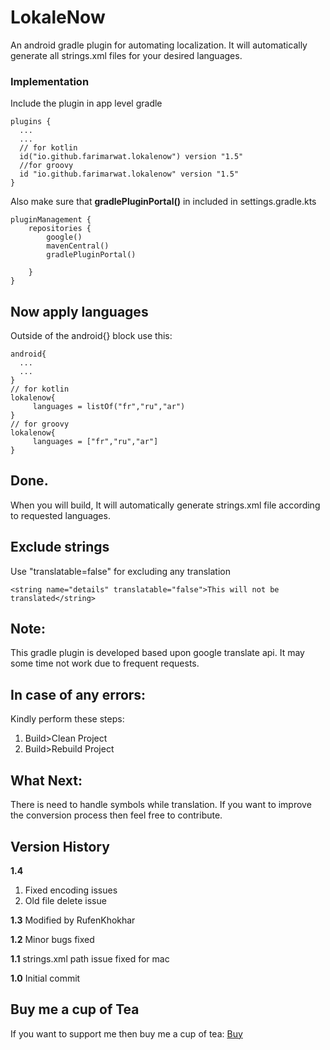 # LokaleNow
An android gradle plugin for automating localization. It will automatically generate all strings.xml files for your desired languages.

### Implementation
Include the plugin in app level gradle
```
plugins {
  ...
  ...
  // for kotlin
  id("io.github.farimarwat.lokalenow") version "1.5"
  //for groovy
  id "io.github.farimarwat.lokalenow" version "1.5"
}
```

Also make sure that **gradlePluginPortal()** in included in settings.gradle.kts
```
pluginManagement {
    repositories {
        google()
        mavenCentral()
        gradlePluginPortal()

    }
}
```

## Now apply languages
Outside of the android{} block use this:
```
android{
  ...
  ...
}
// for kotlin
lokalenow{
     languages = listOf("fr","ru","ar")
}
// for groovy
lokalenow{
     languages = ["fr","ru","ar"]
}
```
## Done.
When you will build, It will automatically generate strings.xml file according to requested languages.

## Exclude strings
Use "translatable=false" for excluding any translation
```
<string name="details" translatable="false">This will not be translated</string>
```

## Note:
This gradle plugin is developed based upon google translate api. It may some time not work due to frequent requests.

## In case of any errors:
Kindly perform these steps:
1. Build>Clean Project
2. Build>Rebuild Project

## What Next:
There is need to handle symbols while translation. If you want to improve the conversion process then feel free to contribute.


## Version History
**1.4**
1. Fixed encoding issues
2. Old file delete issue


**1.3** Modified by RufenKhokhar

**1.2** Minor bugs fixed

**1.1** strings.xml path issue fixed for mac

**1.0** Initial commit

## Buy me a cup of Tea
If you want to support me then buy me a cup of tea:
<a href="https://www.patreon.com/farimarwat">Buy</a>
